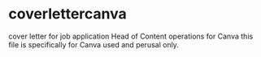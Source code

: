 # coverlettercanva
cover letter for job application Head of Content operations for Canva
this file is specifically for Canva used and perusal only.
